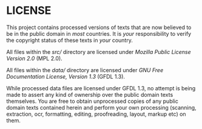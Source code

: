 # LICENSE

This project contains processed versions of texts that are now believed to be in the public domain in *most* countries. It is *your* responsibility to verify the copyright status of these texts in *your* country.

All files within the *src/* directory are licensed under *Mozilla Public License Version 2.0* (MPL 2.0).

All files within the *data/* directory are licensed under *GNU Free Documentation License, Version 1.3* (GFDL 1.3).

While processed data files are licensed under GFDL 1.3, no attempt is being made to assert any kind of ownership over the public domain texts themselves. You are free to obtain unprocessed copies of any public domain texts contained herein and perform your own processing (scanning, extraction, ocr, formatting, editing, proofreading, layout, markup etc) on them.